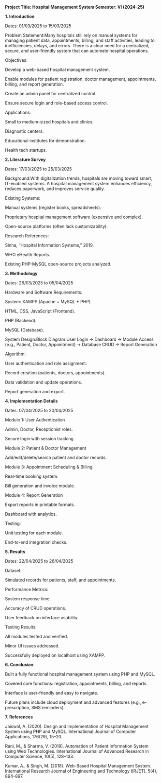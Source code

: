 **Project Title: Hospital Management System
Semester: VI (2024-25)**

**1. Introduction**

Dates: 01/03/2025 to 15/03/2025

Problem Statement:Many hospitals still rely on manual systems for managing patient data, appointments, billing, and staff activities, leading to inefficiencies, delays, and errors. There is a clear need for a centralized, secure, and user-friendly system that can automate hospital operations.

Objectives:

Develop a web-based hospital management system.

Enable modules for patient registration, doctor management, appointments, billing, and report generation.

Create an admin panel for centralized control.

Ensure secure login and role-based access control.

Applications:

Small to medium-sized hospitals and clinics.

Diagnostic centers.

Educational institutes for demonstration.

Health tech startups.

**2. Literature Survey**

Dates: 17/03/2025 to 25/03/2025

Background:With digitalization trends, hospitals are moving toward smart, IT-enabled systems. A hospital management system enhances efficiency, reduces paperwork, and improves service quality.

Existing Systems:

Manual systems (register books, spreadsheets).

Proprietary hospital management software (expensive and complex).

Open-source platforms (often lack customizability).

Research References:

Sinha, “Hospital Information Systems,” 2019.

WHO eHealth Reports.

Existing PHP-MySQL open-source projects analyzed.

**3. Methodology**

Dates: 26/03/2025 to 05/04/2025

Hardware and Software Requirements:

System: XAMPP (Apache + MySQL + PHP).

HTML, CSS, JavaScript (Frontend).

PHP (Backend).

MySQL (Database).

System Design:Block Diagram:User Login → Dashboard → Module Access (e.g., Patient, Doctor, Appointment) → Database CRUD → Report Generation

Algorithm:

User authentication and role assignment.

Record creation (patients, doctors, appointments).

Data validation and update operations.

Report generation and export.

**4. Implementation Details**

Dates: 07/04/2025 to 20/04/2025

Module 1: User Authentication

Admin, Doctor, Receptionist roles.

Secure login with session tracking.

Module 2: Patient & Doctor Management

Add/edit/delete/search patient and doctor records.

Module 3: Appointment Scheduling & Billing

Real-time booking system.

Bill generation and invoice module.

Module 4: Report Generation

Export reports in printable formats.

Dashboard with analytics.

Testing:

Unit testing for each module.

End-to-end integration checks.

**5. Results**

Dates: 22/04/2025 to 26/04/2025

Dataset:

Simulated records for patients, staff, and appointments.

Performance Metrics:

System response time.

Accuracy of CRUD operations.

User feedback on interface usability.

Testing Results:

All modules tested and verified.

Minor UI issues addressed.

Successfully deployed on localhost using XAMPP.

**6. Conclusion**

Built a fully functional hospital management system using PHP and MySQL.

Covered core functions: registration, appointments, billing, and reports.

Interface is user-friendly and easy to navigate.

Future plans include cloud deployment and advanced features (e.g., e-prescription, SMS reminders).

**7. References**

Jaiswal, A. (2020). Design and Implementation of Hospital Management System using PHP and MySQL. International Journal of Computer Applications, 176(29), 15–20.

Rani, M., & Sharma, V. (2019). Automation of Patient Information System using Web Technologies. International Journal of Advanced Research in Computer Science, 10(5), 128–133.

Kumar, A., & Singh, M. (2018). Web-Based Hospital Management System. International Research Journal of Engineering and Technology (IRJET), 5(4), 894–897.

